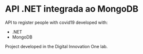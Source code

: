 # API .NET integrada ao MongoDB

API to register people with covid19 developed with:
* .NET
* MongoDB

Project developed in the Digital Innovation One lab.